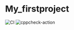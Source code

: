 # My_firstproject
![CI](https://github.com/deekshitha-hub/My_firstproject/workflows/CI/badge.svg)
![cppcheck-action](https://github.com/deekshitha-hub/My_firstproject/workflows/cppcheck-action/badge.svg)
